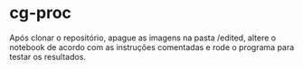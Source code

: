 # cg-proc

Após clonar o repositório, apague as imagens na pasta /edited, altere o notebook de acordo com as instruções comentadas e rode o programa para testar os resultados.
